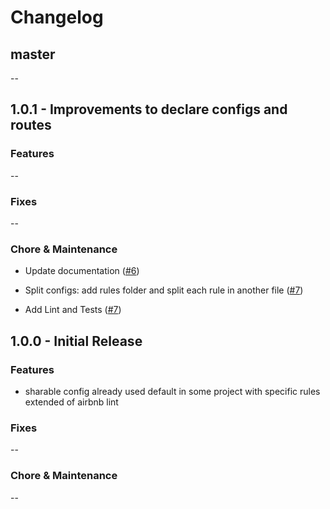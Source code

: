# Changelog

## master

--

## 1.0.1 - Improvements to declare configs and routes

### Features

--

### Fixes

--

### Chore & Maintenance

- Update documentation ([#6](https://github.com/quintoandar/eslint-config-quintoandar/pull/6))

- Split configs: add rules folder and split each rule in another file ([#7](https://github.com/quintoandar/eslint-config-quintoandar/pull/7))

- Add Lint and Tests ([#7](https://github.com/quintoandar/eslint-config-quintoandar/pull/7))

## 1.0.0 - Initial Release

### Features

- sharable config already used default in some project with specific rules extended of airbnb lint

### Fixes

--

### Chore & Maintenance

--
